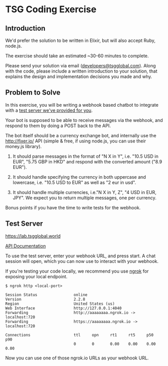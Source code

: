 # TSG Coding Exercise

## Introduction

We'd prefer the solution to be written in Elixir, but will also accept Ruby,
node.js.

The exercise should take an estimated ~30-60 minutes to complete.

Please send your solution via email (developers@tsgglobal.com). Along with the code, please include a written introduction to your solution, that explains the design and implementation decisions you made and why.

## Problem to Solve

In this exercise, you will be writing a webhook based chatbot to integrate with
a [test server we've provided for you](#test-server).

Your bot is supposed to be able to receive messages via the webhook, and respond
to them by doing a POST back to the API.

The bot itself should be a currency exchange bot, and internally use the
http://fixer.io/ API (simple & free, if using node.js, you can use their
money.js library).

1. It should parse messages in the format of "N X in Y", i.e. "10.5 USD in EUR",
"5.75 GBP in HKD" and respond with the converted amount ("8.9 EUR").

2. It should handle specifying the currency in both uppercase and lowercase,
   i.e. "10.5 USD to EUR" as well as "2 eur in usd".

3. It should handle multiple currencies, i.e."N X in Y, Z", "4 USD in EUR, JPY".
   We expect you to return multiple messages, one per currency.

Bonus points if you have the time to write tests for the webhook.

## Test Server

https://lab.tsgglobal.world

[API Documentation](Lab-API.md)

To use the test server, enter your webhook URL, and press start. A chat session
will open, which you can now use to interact with your webhook.

If you're testing your code locally, we recommend you use [ngrok](https://ngrok.com/) for exposing your local endpoint.

```
$ ngrok http <local-port>

Session Status                online
Version                       2.2.8
Region                        United States (us)
Web Interface                 http://127.0.0.1:4040
Forwarding                    http://aaaaaaaa.ngrok.io -> localhost:720
Forwarding                    https://aaaaaaaa.ngrok.io -> localhost:720

Connections                   ttl     opn     rt1     rt5     p50     p90
                              0       0       0.00    0.00    0.00    0.00
```

Now you can use one of those ngrok.io URLs as your webhook URL.
